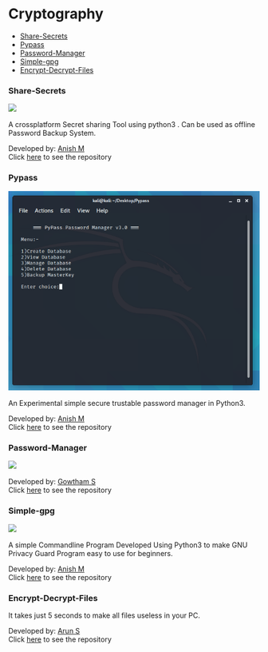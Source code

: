<h1>Cryptography</h1>

* <a href="#Share-Secrets">Share-Secrets</a>
* <a href="#Pypass">Pypass</a>
* <a href="#Password-Manager">Password-Manager</a>
* <a href="#Simple-gpg">Simple-gpg</a>
* <a href="#Encrypt-Decrypt-Files">Encrypt-Decrypt-Files</a>

<h3 id="Share-Secrets">Share-Secrets</h3>

<img src="https://github.com/Anish-M-code/share_secret/raw/master/screenshot.png">

A crossplatform Secret sharing Tool using python3 . Can be used as offline Password Backup System.

Developed by: [ Anish M ](https://github.com/Anish-M-code)
<br>Click <a href="" target="_blank">here</a> to see the repository

<h3 id="Pypass">Pypass</h3>

<img src="https://github.com/Anish-M-code/PyPass/blob/master/screenshots/1.cleaned.png">

An Experimental simple secure trustable password manager in Python3.

Developed by: [ Anish M ](https://github.com/Anish-M-code)
<br>Click <a href="" target="_blank">here</a> to see the repository

<h3 id="Password-Manager">Password-Manager</h3>

<img src="https://github.com/gowtham758550/password-generator-and-manager/blob/master/screenshots/Screenshot_20200830-140452%7E2.png" >

Developed by: [ Gowtham S ](https://github.com/gowtham758550)
<br>Click <a href="" target="_blank">here</a> to see the repository

<h3 id="Simple-gpg">Simple-gpg</h3>

<img src="https://github.com/Anish-M-code/simple-gpg/raw/master/screenshots/simplegpg.png">

A simple Commandline Program Developed Using Python3 to make GNU Privacy Guard Program easy to use for beginners.

Developed by: [ Anish M ](https://github.com/Anish-M-code)
<br>Click <a href="" target="_blank">here</a> to see the repository

<h3 id="Encrypt-Decrypt-Files">Encrypt-Decrypt-Files</h3>

It takes just 5 seconds to make all files useless in your PC.

Developed by: [ Arun S ](https://github.com/nuras1999)
<br>Click <a href="" target="_blank">here</a> to see the repository 
